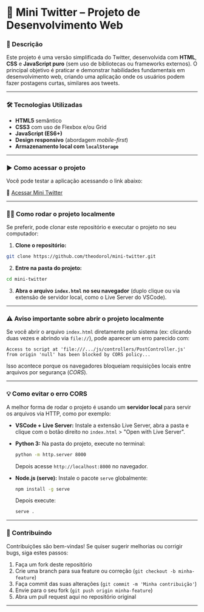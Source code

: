 
# 🚀 Mini Twitter – Projeto de Desenvolvimento Web

### 📌 Descrição

Este projeto é uma versão simplificada do Twitter, desenvolvida com **HTML**, **CSS** e **JavaScript puro** (sem uso de bibliotecas ou frameworks externos). O principal objetivo é praticar e demonstrar habilidades fundamentais em desenvolvimento web, criando uma aplicação onde os usuários podem fazer postagens curtas, similares aos tweets.

---

### 🛠️ Tecnologias Utilizadas

- **HTML5** semântico  
- **CSS3** com uso de Flexbox e/ou Grid  
- **JavaScript (ES6+)**  
- **Design responsivo** (abordagem *mobile-first*)  
- **Armazenamento local com `localStorage`**  

---

### ▶️ Como acessar o projeto

Você pode testar a aplicação acessando o link abaixo:

🔗 [Acessar Mini Twitter](https://theodorol.github.io/mini-twitter/)

---

### 🧑‍💻 Como rodar o projeto localmente

Se preferir, pode clonar este repositório e executar o projeto no seu computador:

1. **Clone o repositório:**

```bash
git clone https://github.com/theodorol/mini-twitter.git
```

2. **Entre na pasta do projeto:**

```bash
cd mini-twitter
```

3. **Abra o arquivo `index.html` no seu navegador** (duplo clique ou via extensão de servidor local, como o Live Server do VSCode).

---

### ⚠️ Aviso importante sobre abrir o projeto localmente

Se você abrir o arquivo `index.html` diretamente pelo sistema (ex: clicando duas vezes e abrindo via `file://`), pode aparecer um erro parecido com:

```
Access to script at 'file:///.../js/controllers/PostController.js' from origin 'null' has been blocked by CORS policy...
```

Isso acontece porque os navegadores bloqueiam requisições locais entre arquivos por segurança (*CORS*).

---

### 💡 Como evitar o erro CORS

A melhor forma de rodar o projeto é usando um **servidor local** para servir os arquivos via HTTP, como por exemplo:

- **VSCode + Live Server:** Instale a extensão Live Server, abra a pasta e clique com o botão direito no `index.html` > "Open with Live Server".

- **Python 3:** Na pasta do projeto, execute no terminal:

  ```bash
  python -m http.server 8000
  ```

  Depois acesse `http://localhost:8000` no navegador.

- **Node.js (serve):** Instale o pacote `serve` globalmente:

  ```bash
  npm install -g serve
  ```

  Depois execute:

  ```bash
  serve .
  ```

---

### 🤝 Contribuindo

Contribuições são bem-vindas! Se quiser sugerir melhorias ou corrigir bugs, siga estes passos:

1. Faça um fork deste repositório  
2. Crie uma branch para sua feature ou correção (`git checkout -b minha-feature`)  
3. Faça commit das suas alterações (`git commit -m 'Minha contribuição'`)  
4. Envie para o seu fork (`git push origin minha-feature`)  
5. Abra um pull request aqui no repositório original

---
